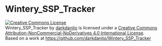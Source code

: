 # Wintery_SSP_Tracker


<a rel="license" href="http://creativecommons.org/licenses/by-nc-nd/4.0/"><img alt="Creative Commons License" style="border-width:0" src="https://i.creativecommons.org/l/by-nc-nd/4.0/88x31.png" /></a><br /><span xmlns:dct="http://purl.org/dc/terms/" property="dct:title">Wintery_SSP_Tracker</span> by <a xmlns:cc="http://creativecommons.org/ns#" href="https://github.com/darkdanito/Wintery_SSP_Tracker" property="cc:attributionName" rel="cc:attributionURL">darkdanito</a> is licensed under a <a rel="license" href="http://creativecommons.org/licenses/by-nc-nd/4.0/">Creative Commons Attribution-NonCommercial-NoDerivatives 4.0 International License</a>.<br />Based on a work at <a xmlns:dct="http://purl.org/dc/terms/" href="https://github.com/darkdanito/Wintery_SSP_Tracker" rel="dct:source">https://github.com/darkdanito/Wintery_SSP_Tracker</a>
